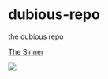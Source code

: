 # dubious-repo

the dubious repo

[The Sinner](https://raw.githubusercontent.com/Joshua-S-C/dubious-repo/refs/heads/main/THE_SINNER.png)

<a href="https://raw.githubusercontent.com/Joshua-S-C/dubious-repo/refs/heads/main/THE_SINNER.png"><img src="THE_SINNER.png"></a>
